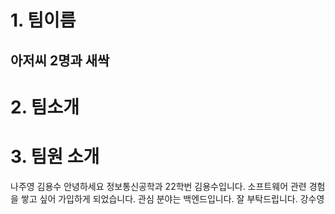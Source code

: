 # 1. 팀이름
## 아저씨 2명과 새싹
# 2. 팀소개
	
# 3. 팀원 소개
나주영 
김용수
안녕하세요 정보통신공학과 22학번 김용수입니다. 소프트웨어 관련 경험을 쌓고 싶어 가입하게 되었습니다. 관심 분야는 백엔드입니다. 잘 부탁드립니다.
강수영
